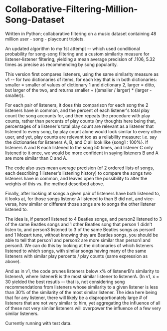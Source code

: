 # Collaborative-Filtering-Million-Song-Dataset
Written in Python; collaborative filtering on a music dataset containing 48 million user - song - playcount triplets.

An updated algorithm to my 1st attempt -- which used conditional probability for song-song filtering and a custom similarity measure for listener-listener filtering, yielding a mean average precision of .1106, 5.32 times as precise as recommending by song popularity. 

This version first compares listeners, using the same similarity measure as v1 -- for two dictionaries of items, for each key that is in both dictionaries: smaller = smaller of values of dictionary 1 and dictionary 2, larger = ditto, but larger of the two, and returns smaller + ((smaller / larger) * (larger - smaller)). 

For each pair of listeners, it does this comparison for each song the 2 listeners have in common, and the percent of each listener's total play count the song accounts for, and then repeats the procedure with play counts, rather than percents of play counts (my thoughts here being that, percentages of a listener's total play count are relevant as a listener that listened to every song, by play count alone would look similar to every other user, and yet, play counts are relevant too as a reliability measure: i.e. say the dictionaries for listeners A, B, and C all look like {song1 : 100%}. If listeners A and B each listened to the song 50 times, and listener C only listened to it once, we would be more confident in saying listeners B and A are more similar than C and A. 

The code also uses mean average precision (of 2 ordered lists of songs, each describing 1 listener's listening history) to compare the songs two listeners have in common, and leaves open the possibility to alter the weights of this vs. the method described above. 

Finally, after looking at songs a given pair of listeners have both listened to, it looks at, for those songs listener A listened to than B did not, and vice-versa, how similar or different those songs are to songs the other listener listened to.

The idea is, if person1 listened to 4 Beatles songs, and person2 listened to 3 of the same Beatles songs and 1 other Beatles song that person 1 didn't listen to, and person3 listened to 3 of the same Beatles songs as person1 and 1 Mozart tune, without knowing they are Beatles songs, you should be able to tell that person1 and person2 are more similar than person1 and person3. We can do this by looking at the dictionaries of which listeners listened to which songs, with similar songs having many of the same listeners with similar play percents / play counts (same expression as above).

And as in v1, the code prunes listeners below x% of listenerB's similarity to listenerA, where listenerB is the most similar listener to listenerA. (In v1, x = 30 yielded the best resutls -- that is, not considering song recommendations from listeners whose similarity to a given listener is less than 30% of the similarity of the most similar listener. The idea here being that for any listener, there will likely be a disproportionately large # of listeners that are not very similar to him, yet aggregating the influence of all of these not very similar listeners will overpower the influence of a few very similar listeners.

Currently running with test data.
